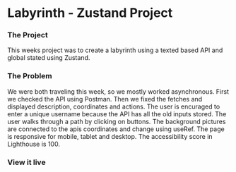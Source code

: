 # Labyrinth - Zustand Project

### The Project

This weeks project was to create a labyrinth using a texted based API and global stated using Zustand.

### The Problem

We were both traveling this week, so we mostly worked asynchronous. First we checked the API using Postman. Then we fixed the fetches and displayed description, coordinates and actions. The user is encuraged to enter a unique username because the API has all the old inputs stored.
The user walks through a path by clicking on buttons. The background pictures are connected to the apis coordinates and change using useRef. The page is responsive for mobile, tablet and desktop. The accessibility score in Lighthouse is 100.

### View it live
